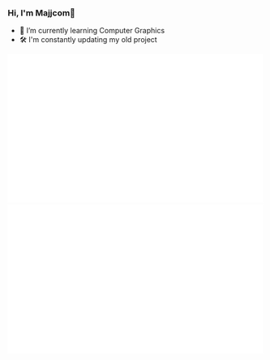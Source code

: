 ### Hi, I'm Majjcom🫰

- 🌱 I’m currently learning Computer Graphics
- 🛠️ I'm constantly updating my old project

<a href="https://github.com/majjcom/github-stats">
<img src="https://github.com/majjcom/github-stats/blob/master/generated/overview.svg" />
<img src="https://github.com/majjcom/github-stats/blob/master/generated/languages.svg" />
</a>

<!--
**Majjcom/Majjcom** is a ✨ _special_ ✨ repository because its `README.md` (this file) appears on your GitHub profile.

Here are some ideas to get you started:

- 🔭 I’m currently working on ...
- 🌱 I’m currently learning ...
- 👯 I’m looking to collaborate on ...
- 🤔 I’m looking for help with ...
- 💬 Ask me about ...
- 📫 How to reach me: ...
- 😄 Pronouns: ...
- ⚡ Fun fact: ...
-->
